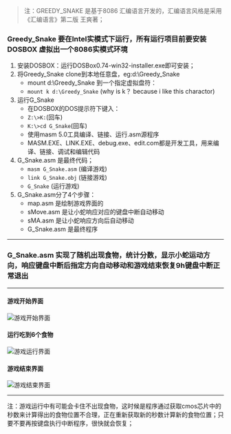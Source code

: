 > 注：GREEDY_SNAKE 是基于8086 汇编语言开发的，汇编语言风格是采用《汇编语言》第二版 王爽著；

### Greedy_Snake 要在Intel实模式下运行，所有运行项目前要安装DOSBOX 虚拟出一个8086实模式环境 ###
1. 安装DOSBOX：运行DOSBox0.74-win32-installer.exe即可安装；
2. 将Greedy_Snake clone到本地任意盘，eg:d:\Greedy_Snake
	- mount d:\Greedy_Snake 到一个指定虚拟盘符：
	- `mount k d:\Greedy_Snake`   (why is k？ because i like this charactor)
3. 运行G_Snake
	- 在DOSBOX的DOS提示符下键入：
	- `Z:\>K:`(回车)
	- `K:\>cd G_Snake`(回车)
	- 使用masm 5.0工具编译、链接、运行.asm源程序
	- MASM.EXE、LINK.EXE、debug.exe、edit.com都是开发工具，用来编译、链接、调试和编辑代码
4. G_Snake.asm 是最终代码；
	- `masm G_Snake.asm`  (编译游戏)
	- `link G_Snake.obj` (链接游戏)
	- `G_Snake`   (运行游戏)
5. G_Snake.asm分了4个步骤：
	 - map.asm 是绘制游戏界面的
	 - sMove.asm 是让小蛇响应对应的键盘中断自动移动
	 - sMA.asm  是让小蛇响应方向后自动移动
	 - G_Snake.asm 是最终程序

----------

### G_Snake.asm 实现了随机出现食物，统计分数，显示小蛇运动方向，响应键盘中断后指定方向自动移动和游戏结束恢复9h键盘中断正常退出  ###

----------
#### 游戏开始界面 ####
![游戏开始界面](https://github.com/meihao1203/Greedy_Snake/blob/master/G_Snake/1.png)
#### 运行吃到6个食物 ####
![游戏运行界面](https://github.com/meihao1203/Greedy_Snake/blob/master/G_Snake/2.png)
#### 游戏结束界面 ####
![游戏结束界面](https://github.com/meihao1203/Greedy_Snake/blob/master/G_Snake/3.png)


----------
注：游戏运行中有可能会卡住不出现食物，这时候是程序通过获取cmos芯片中的秒数来计算得出的食物位置不合理，正在重新获取新的秒数计算新的食物位置；只要不要再按键盘执行中断程序，很快就会恢复；